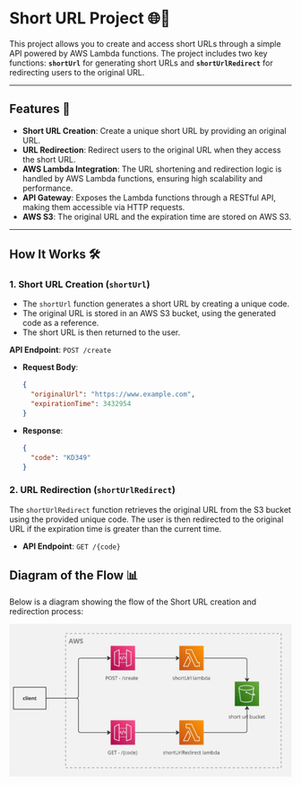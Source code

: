 # **Short URL Project** 🌐🔗

This project allows you to create and access short URLs through a simple API powered by AWS Lambda functions. The project includes two key functions: **`shortUrl`** for generating short URLs and **`shortUrlRedirect`** for redirecting users to the original URL.

---

## **Features** 🚀

- **Short URL Creation**: Create a unique short URL by providing an original URL.
- **URL Redirection**: Redirect users to the original URL when they access the short URL.
- **AWS Lambda Integration**: The URL shortening and redirection logic is handled by AWS Lambda functions, ensuring high scalability and performance.
- **API Gateway**: Exposes the Lambda functions through a RESTful API, making them accessible via HTTP requests.
- **AWS S3**: The original URL and the expiration time are stored on AWS S3.
---

## **How It Works** 🛠️

### **1. Short URL Creation (`shortUrl`)**
- The `shortUrl` function generates a short URL by creating a unique code.
- The original URL is stored in an AWS S3 bucket, using the generated code as a reference.
- The short URL is then returned to the user.

**API Endpoint**: `POST /create`
- **Request Body**:
  ```json
  {
    "originalUrl": "https://www.example.com",
    "expirationTime": 3432954
  }
   ```
- **Response**:
  ```json
  {
    "code": "KD349" 
  }
   ```

### **2. URL Redirection (`shortUrlRedirect`)** 

The `shortUrlRedirect` function retrieves the original URL from the S3 bucket using the provided unique code. The user is then redirected to the original URL if the expiration time is greater than the current time.

- **API Endpoint**: `GET /{code}`
  
## **Diagram of the Flow** 📊

Below is a diagram showing the flow of the Short URL creation and redirection process:

![diagram flow](shortUrlDiagram.jpg)
